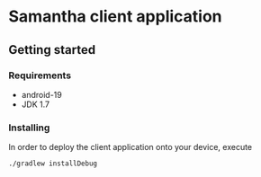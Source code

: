 # Samantha client application

## Getting started
### Requirements
* android-19
* JDK 1.7

### Installing
In order to deploy the client application onto your device, execute

	./gradlew installDebug